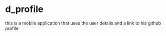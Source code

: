 # d_profile
this is a mobile application that uses the user details and a link to his github profile
